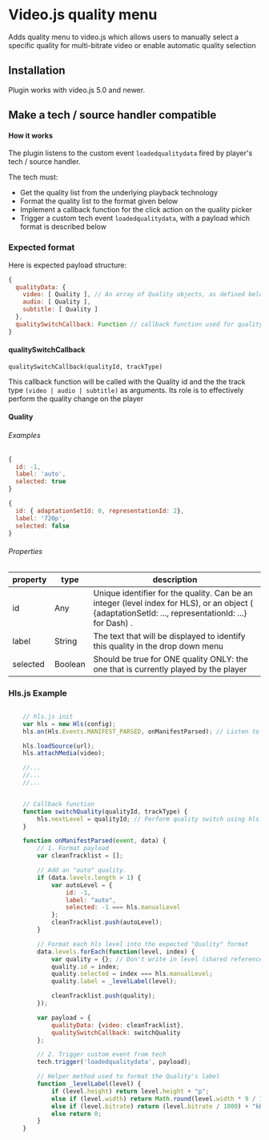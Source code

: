 # Video.js quality menu

Adds quality menu to video.js which allows users to manually select a specific quality for multi-bitrate video or enable automatic quality selection

## Installation

Plugin works with video.js 5.0 and newer.



## Make a tech / source handler compatible

#### How it works

The plugin listens to the custom event `loadedqualitydata` fired by player's tech / source handler.

The tech must:
- Get the quality list from the underlying playback technology
- Format the quality list to the format given below
- Implement a callback function for the click action on the quality picker
- Trigger a custom tech event `loadedqualitydata`, with a payload which format is described below


### Expected format

Here is expected payload structure:
```javascript
{
  qualityData: {
    video: [ Quality ], // An array of Quality objects, as defined below
    audio: [ Quality ],
    subtitle: [ Quality ]
  },
  qualitySwitchCallback: Function // callback function used for quality switching, as defined below
}
```

#### qualitySwitchCallback

`qualitySwitchCallback(qualityId, trackType)`

This callback function will be called with the Quality id and the the track type `(video | audio | subtitle)` as arguments. Its role is to effectively perform the quality change on the player



#### Quality

###### Examples

```javascript
{
  id: -1,
  label: 'auto',
  selected: true
}
```

```javascript
{
  id: { adaptationSetId: 0, representationId: 2},
  label: '720p',
  selected: false
}
```

###### Properties

property    | type  |description
------------|-------|-----------------------------------
id          | Any   | Unique identifier for the quality. Can be an integer (level index for HLS), or an object ( {adaptationSetId: ..., representationId: ...} for Dash) .
label       | String | The text that will be displayed to identify this quality in the drop down menu
selected    | Boolean | Should be true for ONE quality ONLY: the one that is currently played by the player

### Hls.js Example


```javascript

    // hls.js init
    var hls = new Hls(config);
    hls.on(Hls.Events.MANIFEST_PARSED, onManifestParsed); // Listen to the event MANIFEST_PARSED, to get the quality list.

    hls.loadSource(url);
    hls.attachMedia(video);

    //...
    //...
    //...


    // Callback function
    function switchQuality(qualityId, trackType) {
        hls.nextLevel = qualityId; // Perform quality switch using hls.js API
    }

    function onManifestParsed(event, data) {
        // 1. Format payload
        var cleanTracklist = [];

        // Add an "auto" quality.
        if (data.levels.length > 1) {
            var autoLevel = {
                id: -1,
                label: "auto",
                selected: -1 === hls.manualLevel
            };
            cleanTracklist.push(autoLevel);
        }

        // Format each hls level into the expected "Quality" format
        data.levels.forEach(function(level, index) {
            var quality = {}; // Don't write in level (shared reference with Hls.js)
            quality.id = index;
            quality.selected = index === hls.manualLevel;
            quality.label = _levelLabel(level);

            cleanTracklist.push(quality);
        });

        var payload = {
            qualityData: {video: cleanTracklist},
            qualitySwitchCallback: switchQuality
        };

        // 2. Trigger custom event from tech
        tech.trigger('loadedqualitydata', payload);

        // Helper method used to format the Quality's label
        function _levelLabel(level) {
            if (level.height) return level.height + "p";
            else if (level.width) return Math.round(level.width * 9 / 16) + "p";
            else if (level.bitrate) return (level.bitrate / 1000) + "kbps";
            else return 0;
        }
    }
```
